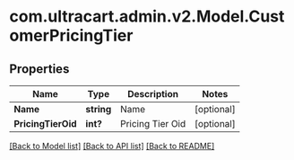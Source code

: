 # com.ultracart.admin.v2.Model.CustomerPricingTier
## Properties

Name | Type | Description | Notes
------------ | ------------- | ------------- | -------------
**Name** | **string** | Name | [optional] 
**PricingTierOid** | **int?** | Pricing Tier Oid | [optional] 

[[Back to Model list]](../README.md#documentation-for-models) [[Back to API list]](../README.md#documentation-for-api-endpoints) [[Back to README]](../README.md)

